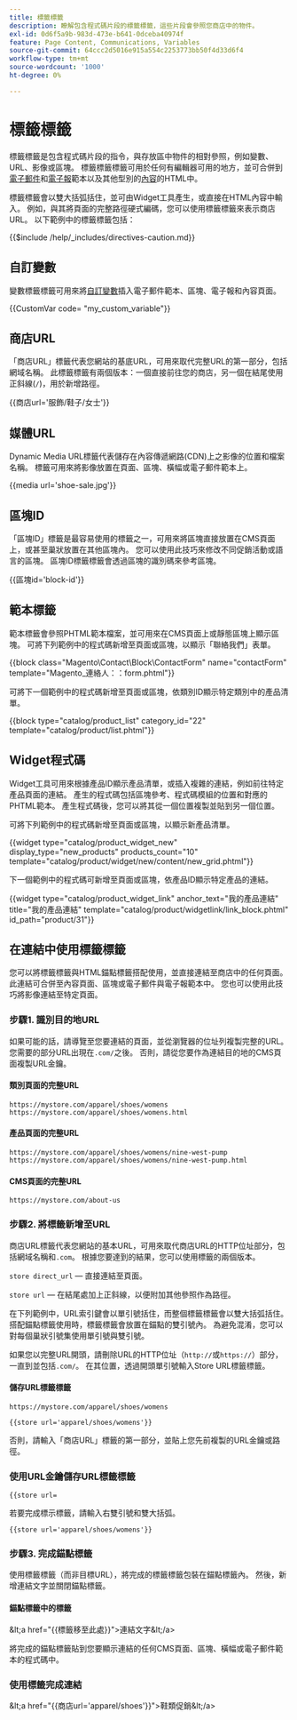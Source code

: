 ```yaml
---
title: 標籤標籤
description: 瞭解包含程式碼片段的標籤標籤，這些片段會參照您商店中的物件。
exl-id: 0d6f5a9b-983d-473e-b641-0dceba40974f
feature: Page Content, Communications, Variables
source-git-commit: 64ccc2d5016e915a554c2253773bb50f4d33d6f4
workflow-type: tm+mt
source-wordcount: '1000'
ht-degree: 0%

---
```


# 標籤標籤

標籤標籤是包含程式碼片段的指令，與存放區中物件的相對參照，例如變數、URL、影像或區塊。 標籤標籤標籤可用於任何有編輯器可用的地方，並可合併到[電子郵件](email-templates.md)和[電子報](../merchandising-promotions/newsletter-template.md)範本以及其他型別的[內容](../content-design/introduction.md#content)的HTML中。

標籤標籤會以雙大括弧括住，並可由Widget工具產生，或直接在HTML內容中輸入。 例如，與其將頁面的完整路徑硬式編碼，您可以使用標籤標籤來表示商店URL。 以下範例中的標籤標籤包括：

{{$include /help/_includes/directives-caution.md}}

## 自訂變數

變數標籤標籤可用來將[自訂變數](variables-custom.md)插入電子郵件範本、區塊、電子報和內容頁面。

\{\{CustomVar code= &quot;my_custom_variable&quot;}}

## 商店URL

「商店URL」標籤代表您網站的基底URL，可用來取代完整URL的第一部分，包括網域名稱。 此標籤標籤有兩個版本：一個直接前往您的商店，另一個在結尾使用正斜線(`/`)，用於新增路徑。

\{\{商店url=&#39;服飾/鞋子/女士&#39;}}

## 媒體URL

Dynamic Media URL標籤代表儲存在內容傳遞網路(CDN)上之影像的位置和檔案名稱。 標籤可用來將影像放置在頁面、區塊、橫幅或電子郵件範本上。

\{\{media url=&#39;shoe-sale.jpg&#39;}}

## 區塊ID

「區塊ID」標籤是最容易使用的標籤之一，可用來將區塊直接放置在CMS頁面上，或甚至巢狀放置在其他區塊內。 您可以使用此技巧來修改不同促銷活動或語言的區塊。 區塊ID標籤標籤會透過區塊的識別碼來參考區塊。

\{\{區塊id=&#39;block-id&#39;}}

## 範本標籤

範本標籤會參照PHTML範本檔案，並可用來在CMS頁面上或靜態區塊上顯示區塊。 可將下列範例中的程式碼新增至頁面或區塊，以顯示「聯絡我們」表單。

\{\{block class=&quot;Magento\Contact\Block\ContactForm&quot; name=&quot;contactForm&quot; template=&quot;Magento_連絡人：：form.phtml&quot;}}

可將下一個範例中的程式碼新增至頁面或區塊，依類別ID顯示特定類別中的產品清單。

\{\{block type=&quot;catalog/product_list&quot; category_id=&quot;22&quot; template=&quot;catalog/product/list.phtml&quot;}}

## Widget程式碼

Widget工具可用來根據產品ID顯示產品清單，或插入複雜的連結，例如前往特定產品頁面的連結。 產生的程式碼包括區塊參考、程式碼模組的位置和對應的PHTML範本。 產生程式碼後，您可以將其從一個位置複製並貼到另一個位置。

可將下列範例中的程式碼新增至頁面或區塊，以顯示新產品清單。

\{\{widget type=&quot;catalog/product_widget_new&quot; display_type=&quot;new_products&quot; products_count=&quot;10&quot; template=&quot;catalog/product/widget/new/content/new_grid.phtml&quot;}}

下一個範例中的程式碼可新增至頁面或區塊，依產品ID顯示特定產品的連結。

\{\{widget type=&quot;catalog/product_widget_link&quot; anchor_text=&quot;我的產品連結&quot; title=&quot;我的產品連結&quot; template=&quot;catalog/product/widgetlink/link_block.phtml&quot; id_path=&quot;product/31&quot;}}

## 在連結中使用標籤標籤

您可以將標籤標籤與HTML錨點標籤搭配使用，並直接連結至商店中的任何頁面。 此連結可合併至內容頁面、區塊或電子郵件與電子報範本中。 您也可以使用此技巧將影像連結至特定頁面。

### 步驟1. 識別目的地URL

如果可能的話，請導覽至您要連結的頁面，並從瀏覽器的位址列複製完整的URL。 您需要的部分URL出現在`.com/`之後。 否則，請從您要作為連結目的地的CMS頁面複製URL金鑰。

#### 類別頁面的完整URL

`https://mystore.com/apparel/shoes/womens`
`https://mystore.com/apparel/shoes/womens.html`

#### 產品頁面的完整URL

`https://mystore.com/apparel/shoes/womens/nine-west-pump`
`https://mystore.com/apparel/shoes/womens/nine-west-pump.html`

#### CMS頁面的完整URL

`https://mystore.com/about-us`

### 步驟2. 將標籤新增至URL

商店URL標籤代表您網站的基本URL，可用來取代商店URL的HTTP位址部分，包括網域名稱和`.com`。 根據您要達到的結果，您可以使用標籤的兩個版本。

`store direct_url` — 直接連結至頁面。

`store url` — 在結尾處加上正斜線，以便附加其他參照作為路徑。

在下列範例中，URL索引鍵會以單引號括住，而整個標籤標籤會以雙大括弧括住。 搭配錨點標籤使用時，標籤標籤會放置在錨點的雙引號內。 為避免混淆，您可以對每個巢狀引號集使用單引號與雙引號。

如果您以完整URL開頭，請刪除URL的HTTP位址（`http://`或`https://`）部分，一直到並包括`.com/`。 在其位置，透過開頭單引號輸入Store URL標籤標籤。

#### 儲存URL標籤標籤

`https://mystore.com/apparel/shoes/womens`

`{{store url='apparel/shoes/womens'}}`

否則，請輸入「商店URL」標籤的第一部分，並貼上您先前複製的URL金鑰或路徑。

### 使用URL金鑰儲存URL標籤標籤

`{{store url=`

若要完成標示標籤，請輸入右雙引號和雙大括弧。

`{{store url='apparel/shoes/womens'}}`

### 步驟3. 完成錨點標籤

使用標籤標籤（而非目標URL），將完成的標籤標籤包裝在錨點標籤內。 然後，新增連結文字並關閉錨點標籤。

#### 錨點標籤中的標籤

\&lt;a href=&quot;\{\{標籤移至此處}}&quot;>連結文字\&lt;/a>

將完成的錨點標籤貼到您要顯示連結的任何CMS頁面、區塊、橫幅或電子郵件範本的程式碼中。

### 使用標籤完成連結

\&lt;a href=&quot;\{\{商店url=&#39;apparel/shoes&#39;}}&quot;>鞋類促銷\&lt;/a>
